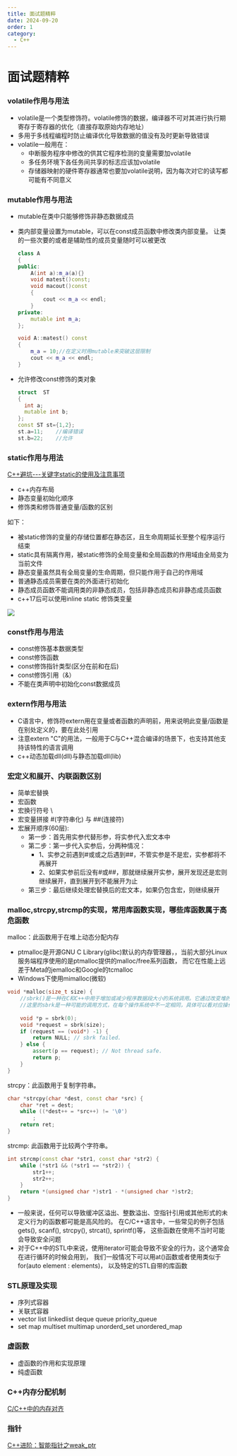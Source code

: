 ```yaml
---
title: 面试题精粹
date: 2024-09-20
order: 1
category:
  - C++
---
```


# 面试题精粹

### volatile作用与用法

- volatile是一个类型修饰符。volatile修饰的数据，编译器不可对其进行执行期寄存于寄存器的优化（直接存取原始内存地址）
- 多用于多线程编程时防止编译优化导致数据的值没有及时更新导致错误
- volatile一般用在：
  - 中断服务程序中修改的供其它程序检测的变量需要加volatile
  - 多任务环境下各任务间共享的标志应该加volatile
  - 存储器映射的硬件寄存器通常也要加volatile说明，因为每次对它的读写都可能有不同意义

### mutable作用与用法

- mutable在类中只能够修饰非静态数据成员
- 类内部变量设置为mutable，可以在const成员函数中修改类内部变量。
  让类的一些次要的或者是辅助性的成员变量随时可以被更改

    ```c++
    class A
    {
    public:
        A(int a):m_a(a){}
        void matest()const;
        void macout()const
        {
            cout << m_a << endl;
        }
    private:
        mutable int m_a;
    };
    
    void A::matest() const
    {
        m_a = 10;//在定义时用mutable来突破这层限制
        cout << m_a << endl;
    }
    ```

- 允许修改const修饰的类对象

    ```c++
    struct  ST    
    {   
      int a;    
      mutable int b;   
    };  
    const ST st={1,2};    
    st.a=11;    //编译错误    
    st.b=22;    //允许 
    ```

### static作用与用法

[C++避坑---关键字static的使用及注意事项](https://cloud.tencent.com/developer/article/2288024)

- c++内存布局
- 静态变量初始化顺序
- 修饰类和修饰普通变量/函数的区别

如下：
- 被static修饰的变量的存储位置都在静态区，且生命周期延长至整个程序运行结束
- static具有隔离作用，被static修饰的全局变量和全局函数的作用域由全局变为当前文件
- 静态变量虽然具有全局变量的生命周期，但只能作用于自己的作用域
- 普通静态成员需要在类的外面进行初始化
- 静态成员函数不能调用类的非静态成员，包括非静态成员和非静态成员函数
- c++17后可以使用inline static 修饰类变量

![](/assets/images/cppstatic.png)

### const作用与用法

- const修饰基本数据类型
- const修饰函数
- const修饰指针类型(区分在前和在后)
- const修饰引用（&）
- 不能在类声明中初始化const数据成员

### extern作用与用法

- C语言中，修饰符extern用在变量或者函数的声明前，用来说明此变量/函数是在别处定义的，要在此处引用
- 注意extern "C"的用法，一般用于C与C++混合编译的场景下，也支持其他支持该特性的语言调用
- c++动态加载dll(dll)与静态加载dll(lib)

### 宏定义和展开、内联函数区别

- 简单宏替换
- 宏函数
- 宏换行符号 \
- 宏变量拼接 #(字符串化) 与 ##(连接符)
- 宏展开顺序(60层):
  - 第一步：首先用实参代替形参，将实参代入宏文本中
  - 第二步：第一步代入实参后，分两种情况：
    - 1、实参之前遇到#或或之后遇到##，不管实参是不是宏，实参都将不再展开
    - 2、如果实参前后没有#或##，那就继续展开实参，展开发现还是宏则继续展开，直到展开到不能展开为止
  - 第三步：最后继续处理宏替换后的宏文本，如果仍包含宏，则继续展开

### malloc,strcpy,strcmp的实现，常用库函数实现，哪些库函数属于高危函数

malloc：此函数用于在堆上动态分配内存

- ptmalloc是开源GNU C Library(glibc)默认的内存管理器，，当前大部分Linux服务端程序使用的是ptmalloc提供的malloc/free系列函数，
  而它在性能上远差于Meta的jemalloc和Google的tcmalloc
- Windows下使用mimalloc(微软)

```c++
void *malloc(size_t size) {
    //sbrk()是一种在C和C++中用于增加或减少程序数据段大小的系统调用。它通过改变堆的末尾地址来改变程序的内存空间。
    //这里的sbrk是一种可能的调用方式，在每个操作系统中不一定相同，具体可以看对应操作系统的底层源码，比如Windows下会调用virtual allocated函数一样
    
    void *p = sbrk(0);
    void *request = sbrk(size);
    if (request == (void*) -1) {
        return NULL; // sbrk failed.
    } else {
        assert(p == request); // Not thread safe.
        return p;
    }
}
```

strcpy：此函数用于复制字符串。

```c++
char *strcpy(char *dest, const char *src) {
    char *ret = dest;
    while ((*dest++ = *src++) != '\0')
        ;
    return ret;
}
```
strcmp: 此函数用于比较两个字符串。

```c++
int strcmp(const char *str1, const char *str2) {
    while (*str1 && (*str1 == *str2)) {
        str1++;
        str2++;
    }
    return *(unsigned char *)str1 - *(unsigned char *)str2;
}
```

- 一般来说，任何可以导致缓冲区溢出、整数溢出、空指针引用或其他形式的未定义行为的函数都可能是高风险的。
  在C/C++语言中，一些常见的例子包括gets(), scanf(), strcpy(), strcat(), sprintf()等，
  这些函数在使用不当时可能会导致安全问题
- 对于C++中的STL中来说，使用iterator可能会导致不安全的行为，这个通常会在进行循环的时候会用到，
  我们一般情况下可以用at()函数或者使用类似于for(auto element : elements)，
  以及特定的STL自带的库函数

### STL原理及实现

- 序列式容器
- 关联式容器
- vector list linkedlist deque queue priority_queue 
- set map multiset multimap unorderd_set unordered_map

### 虚函数

- 虚函数的作用和实现原理
- 纯虚函数

### C++内存分配机制

[C/C++中的内存对齐](https://raoxuntian.github.io/2020/07/03/memory-alignment/)

### 指针

[C++进阶：智能指针之weak_ptr](https://juejin.cn/post/7103143088587014158)

### 